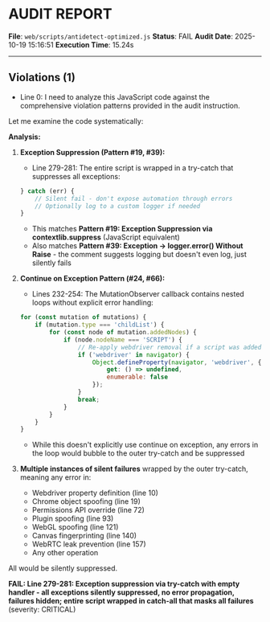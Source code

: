 # AUDIT REPORT

**File**: `web/scripts/antidetect-optimized.js`
**Status**: FAIL
**Audit Date**: 2025-10-19 15:16:51
**Execution Time**: 15.24s

---

## Violations (1)

- Line 0: I need to analyze this JavaScript code against the comprehensive violation patterns provided in the audit instruction.

Let me examine the code systematically:

**Analysis:**

1. **Exception Suppression (Pattern #19, #39):**
   - Line 279-281: The entire script is wrapped in a try-catch that suppresses all exceptions:
   ```javascript
   } catch (err) {
       // Silent fail - don't expose automation through errors
       // Optionally log to a custom logger if needed
   }
   ```
   - This matches **Pattern #19: Exception Suppression via contextlib.suppress** (JavaScript equivalent)
   - Also matches **Pattern #39: Exception → logger.error() Without Raise** - the comment suggests logging but doesn't even log, just silently fails

2. **Continue on Exception Pattern (#24, #66):**
   - Lines 232-254: The MutationObserver callback contains nested loops without explicit error handling:
   ```javascript
   for (const mutation of mutations) {
       if (mutation.type === 'childList') {
           for (const node of mutation.addedNodes) {
               if (node.nodeName === 'SCRIPT') {
                   // Re-apply webdriver removal if a script was added
                   if ('webdriver' in navigator) {
                       Object.defineProperty(navigator, 'webdriver', {
                           get: () => undefined,
                           enumerable: false
                       });
                   }
                   break;
               }
           }
       }
   }
   ```
   - While this doesn't explicitly use continue on exception, any errors in the loop would bubble to the outer try-catch and be suppressed

3. **Multiple instances of silent failures** wrapped by the outer try-catch, meaning any error in:
   - Webdriver property definition (line 10)
   - Chrome object spoofing (line 19)
   - Permissions API override (line 72)
   - Plugin spoofing (line 93)
   - WebGL spoofing (line 121)
   - Canvas fingerprinting (line 140)
   - WebRTC leak prevention (line 157)
   - Any other operation

All would be silently suppressed.

**FAIL: Line 279-281: Exception suppression via try-catch with empty handler - all exceptions silently suppressed, no error propagation, failures hidden; entire script wrapped in catch-all that masks all failures**
 (severity: CRITICAL)
